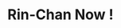 <h1 align="center">
Rin-Chan Now !
</h1>

<p align="center">
    <a href="https://discord.gg/ZF3bjkr%22%3E
        <img width="224" height="224" src="https://i.imgur.com/tMLipf5.png%22%3E
    </a>
</p>